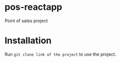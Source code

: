 # pos-reactapp

Point of sales project

# Installation
Run `git clone link of the project` to use the project.
